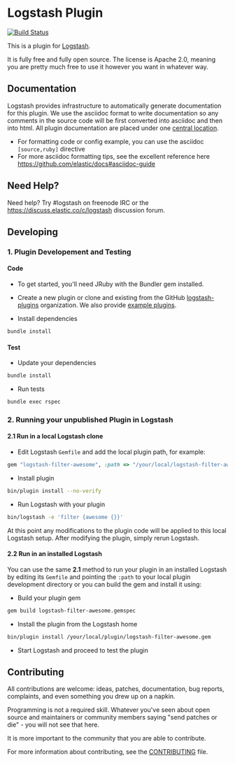 # Logstash Plugin

[![Build
Status](http://build-eu-00.elastic.co/view/LS%20Plugins/view/LS%20Filters/job/logstash-plugin-filter-oui-unit/badge/icon)](http://build-eu-00.elastic.co/view/LS%20Plugins/view/LS%20Filters/job/logstash-plugin-filter-oui-unit/)

This is a plugin for [Logstash](https://github.com/elastic/logstash).

It is fully free and fully open source. The license is Apache 2.0, meaning you are pretty much free to use it however you want in whatever way.

## Documentation

Logstash provides infrastructure to automatically generate documentation for this plugin. We use the asciidoc format to write documentation so any comments in the source code will be first converted into asciidoc and then into html. All plugin documentation are placed under one [central location](http://www.elastic.co/guide/en/logstash/current/).

- For formatting code or config example, you can use the asciidoc `[source,ruby]` directive
- For more asciidoc formatting tips, see the excellent reference here https://github.com/elastic/docs#asciidoc-guide

## Need Help?

Need help? Try #logstash on freenode IRC or the https://discuss.elastic.co/c/logstash discussion forum.

## Developing

### 1. Plugin Developement and Testing

#### Code
- To get started, you'll need JRuby with the Bundler gem installed.

- Create a new plugin or clone and existing from the GitHub [logstash-plugins](https://github.com/logstash-plugins) organization. We also provide [example plugins](https://github.com/logstash-plugins?query=example).

- Install dependencies
```sh
bundle install
```

#### Test

- Update your dependencies

```sh
bundle install
```

- Run tests

```sh
bundle exec rspec
```

### 2. Running your unpublished Plugin in Logstash

#### 2.1 Run in a local Logstash clone

- Edit Logstash `Gemfile` and add the local plugin path, for example:
```ruby
gem "logstash-filter-awesome", :path => "/your/local/logstash-filter-awesome"
```
- Install plugin
```sh
bin/plugin install --no-verify
```
- Run Logstash with your plugin
```sh
bin/logstash -e 'filter {awesome {}}'
```
At this point any modifications to the plugin code will be applied to this local Logstash setup. After modifying the plugin, simply rerun Logstash.

#### 2.2 Run in an installed Logstash

You can use the same **2.1** method to run your plugin in an installed Logstash by editing its `Gemfile` and pointing the `:path` to your local plugin development directory or you can build the gem and install it using:

- Build your plugin gem
```sh
gem build logstash-filter-awesome.gemspec
```
- Install the plugin from the Logstash home
```sh
bin/plugin install /your/local/plugin/logstash-filter-awesome.gem
```
- Start Logstash and proceed to test the plugin

## Contributing

All contributions are welcome: ideas, patches, documentation, bug reports, complaints, and even something you drew up on a napkin.

Programming is not a required skill. Whatever you've seen about open source and maintainers or community members  saying "send patches or die" - you will not see that here.

It is more important to the community that you are able to contribute.

For more information about contributing, see the [CONTRIBUTING](https://github.com/elastic/logstash/blob/master/CONTRIBUTING.md) file.